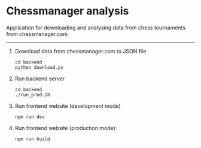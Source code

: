 # Chessmanager analysis

Application for downloading and analysing data from chess tournaments from chessmanager.com

---

1. Download data from chessmanager.com to JSON file

    ```
    cd backend
    python download.py
    ```

2. Run backend server
    ```
    cd backend
    ./run_prod.sh
    ```

3. Run frontend website (development mode)
    ```
    npm run dev
    ```

4. Run frontend website (production mode):
    ```
    npm run build
    ```